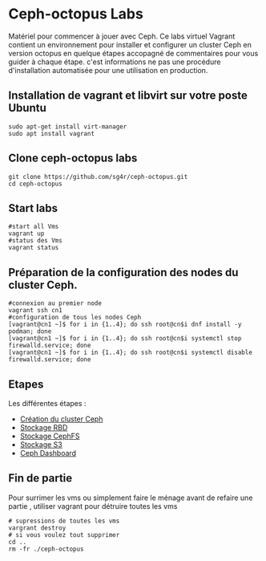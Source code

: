 # Ceph-octopus Labs
Matériel pour commencer à jouer avec Ceph. Ce labs virtuel Vagrant contient un environnement pour installer et configurer un cluster Ceph en version octopus en quelque étapes accopagné de commentaires pour vous guider à chaque étape. c'est informations ne pas une procédure d'installation automatisée pour une utilisation en production. 
## Installation de vagrant et libvirt sur votre poste Ubuntu
```
sudo apt-get install virt-manager
sudo apt install vagrant
```
## Clone ceph-octopus labs
```
git clone https://github.com/sg4r/ceph-octopus.git
cd ceph-octopus
```
## Start labs
```
#start all Vms 
vagrant up
#status des Vms
vagrant status
```
## Préparation de la configuration des nodes du cluster Ceph.
```
#connexion au premier node
vagrant ssh cn1
#configuration de tous les nodes Ceph
[vagrant@cn1 ~]$ for i in {1..4}; do ssh root@cn$i dnf install -y podman; done
[vagrant@cn1 ~]$ for i in {1..4}; do ssh root@cn$i systemctl stop firewalld.service; done
[vagrant@cn1 ~]$ for i in {1..4}; do ssh root@cn$i systemctl disable firewalld.service; done
```
## Etapes
Les différentes étapes :
* [Création du cluster Ceph](cephcreate.md)
* [Stockage RBD](cephrbd.md)
* [Stockage CephFS](cephfs.md)
* [Stockage S3](cephs3.md)
* [Ceph Dashboard](cephdashboard.md)

## Fin de partie
Pour surrimer les vms ou simplement faire le ménage avant de refaire une partie , utiliser vagrant pour détruire toutes les vms
```
# supressions de toutes les vms
vargrant destroy
# si vous voulez tout supprimer
cd ..
rm -fr ./ceph-octopus
```
